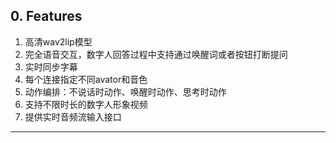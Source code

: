  
## 0. Features
1. 高清wav2lip模型
2. 完全语音交互，数字人回答过程中支持通过唤醒词或者按钮打断提问
3. 实时同步字幕
4. 每个连接指定不同avator和音色
5. 动作编排：不说话时动作、唤醒时动作、思考时动作
6. 支持不限时长的数字人形象视频
7. 提供实时音频流输入接口

---
